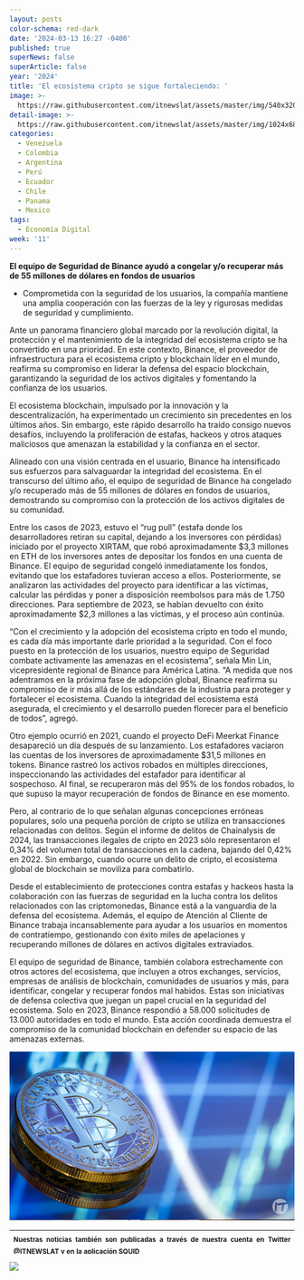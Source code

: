 ```yaml
---
layout: posts
color-schema: red-dark
date: '2024-03-13 16:27 -0400'
published: true
superNews: false
superArticle: false
year: '2024'
title: 'El ecosistema cripto se sigue fortaleciendo: '
image: >-
  https://raw.githubusercontent.com/itnewslat/assets/master/img/540x320/economia-crypto-p.jpg
detail-image: >-
  https://raw.githubusercontent.com/itnewslat/assets/master/img/1024x680/economia-crypto-g.jpg
categories:
  - Venezuela
  - Colombia
  - Argentina
  - Perú
  - Ecuador
  - Chile
  - Panama
  - Mexico
tags:
  - Economía Digital
week: '11'
---
```

**El equipo de Seguridad de Binance ayudó a congelar y/o recuperar más de 55 millones de dólares en fondos de usuarios**

- Comprometida con la seguridad de los usuarios, la compañía mantiene una amplia cooperación con las fuerzas de la ley y rigurosas medidas de seguridad y cumplimiento.

Ante un panorama financiero global marcado por la revolución digital, la protección y el mantenimiento de la integridad del ecosistema cripto se ha convertido en una prioridad. En este contexto, Binance, el proveedor de infraestructura para el ecosistema cripto y blockchain líder en el mundo, reafirma su compromiso en liderar la defensa del espacio blockchain, garantizando la seguridad de los activos digitales y fomentando la confianza de los usuarios.

El ecosistema blockchain, impulsado por la innovación y la descentralización, ha experimentado un crecimiento sin precedentes en los últimos años. Sin embargo, este rápido desarrollo ha traído consigo nuevos desafíos, incluyendo la proliferación de estafas, hackeos y otros ataques maliciosos que amenazan la estabilidad y la confianza en el sector.

Alineado con una visión centrada en el usuario, Binance ha intensificado sus esfuerzos para salvaguardar la integridad del ecosistema. En el transcurso del último año, el equipo de seguridad de Binance ha congelado y/o recuperado más de 55 millones de dólares en fondos de usuarios, demostrando su compromiso con la protección de los activos digitales de su comunidad.

Entre los casos de 2023, estuvo el “rug pull” (estafa donde los desarrolladores retiran su capital, dejando a los inversores con pérdidas) iniciado por el proyecto XIRTAM, que robó aproximadamente $3,3 millones en ETH de los inversores antes de depositar los fondos en una cuenta de Binance. El equipo de seguridad congeló inmediatamente los fondos, evitando que los estafadores tuvieran acceso a ellos. Posteriormente, se analizaron las actividades del proyecto para identificar a las víctimas, calcular las pérdidas y poner a disposición reembolsos para más de 1.750 direcciones. Para septiembre de 2023, se habían devuelto con éxito aproximadamente $2,3 millones a las víctimas, y el proceso aún continúa.

“Con el crecimiento y la adopción del ecosistema cripto en todo el mundo, es cada día más importante darle prioridad a la seguridad. Con el foco puesto en la protección de los usuarios, nuestro equipo de Seguridad combate activamente las amenazas en el ecosistema”, señala Min Lin, vicepresidente regional de Binance para América Latina. “A medida que nos adentramos en la próxima fase de adopción global, Binance reafirma su compromiso de ir más allá de los estándares de la industria para proteger y fortalecer el ecosistema. Cuando la integridad del ecosistema está asegurada, el crecimiento y el desarrollo pueden florecer para el beneficio de todos”, agregó.

Otro ejemplo ocurrió en 2021, cuando el proyecto DeFi Meerkat Finance desapareció un día después de su lanzamiento. Los estafadores vaciaron las cuentas de los inversores de aproximadamente $31,5 millones en tokens. Binance rastreó los activos robados en múltiples direcciones, inspeccionando las actividades del estafador para identificar al sospechoso. Al final, se recuperaron más del 95% de los fondos robados, lo que supuso la mayor recuperación de fondos de Binance en ese momento.

Pero, al contrario de lo que señalan algunas concepciones erróneas populares, solo una pequeña porción de cripto se utiliza en transacciones relacionadas con delitos. Según el informe de delitos de Chainalysis de 2024, las transacciones ilegales de cripto en 2023 sólo representaron el 0,34% del volumen total de transacciones en la cadena, bajando del 0,42% en 2022. Sin embargo, cuando ocurre un delito de cripto, el ecosistema global de blockchain se moviliza para combatirlo.

Desde el establecimiento de protecciones contra estafas y hackeos hasta la colaboración con las fuerzas de seguridad en la lucha contra los delitos relacionados con las criptomonedas, Binance está a la vanguardia de la defensa del ecosistema. Además, el equipo de Atención al Cliente de Binance trabaja incansablemente para ayudar a los usuarios en momentos de contratiempo, gestionando con éxito miles de apelaciones y recuperando millones de dólares en activos digitales extraviados.

El equipo de seguridad de Binance, también colabora estrechamente con otros actores del ecosistema, que incluyen a otros exchanges, servicios, empresas de análisis de blockchain, comunidades de usuarios y más, para identificar, congelar y recuperar fondos mal habidos. Estas son iniciativas de defensa colectiva que juegan un papel crucial en la seguridad del ecosistema. Solo en 2023, Binance respondió a 58.000 solicitudes de 13.000 autoridades en todo el mundo. Esta acción coordinada demuestra el compromiso de la comunidad blockchain en defender su espacio de las amenazas externas.

![](https://raw.githubusercontent.com/itnewslat/assets/master/img/540x320/economia-crypto-p.jpg)

<table style="height: 42px;" width="569">
<tbody>
<tr>
<td style="text-align: justify;"><sub><strong>Nuestras noticias también son publicadas a través de nuestra cuenta en Twitter <a href="https://twitter.com/itnewslat?lang=es">@ITNEWSLAT</a> y en la aplicación <a href="https://squidapp.co/en/">SQUID</a></strong></sub></td>
</tr>
</tbody>
</table>

<img src="https://tracker.metricool.com/c3po.jpg?hash=56f88a41e39ab42c063cc51676587a04"/>

